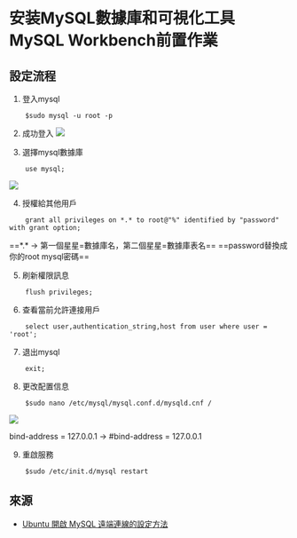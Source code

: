 # 安装MySQL數據庫和可視化工具MySQL Workbench前置作業

## 設定流程

1. 登入mysql
```shell=
    $sudo mysql -u root -p
```

2. 成功登入
![](https://i.imgur.com/ZfqdXfW.png)

3. 選擇mysql數據庫
```sql=
    use mysql;
```
![](https://i.imgur.com/AvM0yMM.png)

4. 授權給其他用戶
```sql=
    grant all privileges on *.* to root@"%" identified by "password" with grant option;
```

==\*.* -> 第一個星星=數據庫名，第二個星星=數據庫表名==
==password替換成你的root mysql密碼==

5. 刷新權限訊息
```sql=
    flush privileges;
```

6. 查看當前允許連接用戶
```sql=
    select user,authentication_string,host from user where user = 'root';
```

7. 退出mysql
```sql=
    exit;
```

8. 更改配置信息
```shell=
    $sudo nano /etc/mysql/mysql.conf.d/mysqld.cnf /
```
![](https://i.imgur.com/B46plli.png)

bind-address = 127.0.0.1 -> #bind-address = 127.0.0.1 

9. 重啟服務
```shell=
    $sudo /etc/init.d/mysql restart
```



## 來源
- [Ubuntu 開啟 MySQL 遠端連線的設定方法](https://blog.csdn.net/qq_29738785/article/details/54667094)